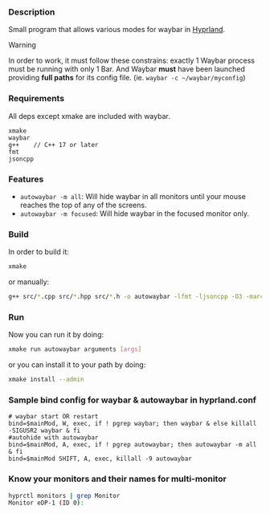 ### Description
Small program that allows various modes for waybar in [Hyprland](https://github.com/hyprwm/Hyprland). 

> [!Warning]
> In order to work, it must follow these constrains: exactly 1 Waybar process must be running with only 1 Bar. And Waybar **must** have been launched providing **full paths** for its config file. (ie. `waybar -c ~/waybar/myconfig`)

### Requirements
All deps except xmake are included with waybar.
```
xmake
waybar
g++    // C++ 17 or later
fmt     
jsoncpp 
``` 


### Features
- `autowaybar -m all`: Will hide waybar in all monitors until your mouse reaches the top of any of the screens.
- `autowaybar -m focused`: Will hide waybar in the focused monitor only. 

### Build
In order to build it:
```bash
xmake
```
or manually:
```bash
g++ src/*.cpp src/*.hpp src/*.h -o autowaybar -lfmt -ljsoncpp -O3 -march=native
```
### Run
Now you can run it by doing:
```bash
xmake run autowaybar arguments [args]
```
or you can install it to your path by doing:
```bash
xmake install --admin
```
### Sample bind config for waybar & autowaybar in hyprland.conf
```
# waybar start OR restart 
bind=$mainMod, W, exec, if ! pgrep waybar; then waybar & else killall -SIGUSR2 waybar & fi
#autohide with autowaybar
bind=$mainMod, A, exec, if ! pgrep autowaybar; then autowaybar -m all & fi
bind=$mainMod SHIFT, A, exec, killall -9 autowaybar
```
### Know your monitors and their names for multi-monitor
```bash
hyprctl monitors | grep Monitor
Monitor eDP-1 (ID 0):
```

